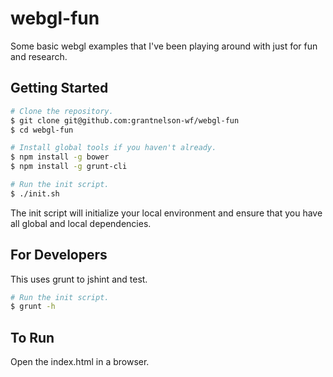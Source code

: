 webgl-fun
=========

Some basic webgl examples that I've been playing around with just for fun and research.


Getting Started
--------------------------------------------------------------------------------

```bash
# Clone the repository.
$ git clone git@github.com:grantnelson-wf/webgl-fun
$ cd webgl-fun

# Install global tools if you haven't already.
$ npm install -g bower
$ npm install -g grunt-cli

# Run the init script.
$ ./init.sh
```

The init script will initialize your local environment and
ensure that you have all global and local dependencies.


For Developers
--------------------------------------------------------------------------------

This uses grunt to jshint and test.

```bash
# Run the init script.
$ grunt -h
```

To Run
--------------------------------------------------------------------------------

Open the index.html in a browser.
